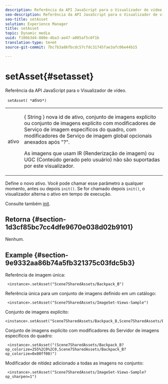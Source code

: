 ```yaml
---
description: Referência da API JavaScript para o Visualizador de vídeo.
seo-description: Referência da API JavaScript para o Visualizador de vídeo.
seo-title: setAsset
solution: Experience Manager
title: setAsset
topic: Dynamic media
uuid: f106b3d4-880e-4ba3-ae47-a005af5c0f1b
translation-type: tm+mt
source-git-commit: 7bc7b3a86fbcdc57cfdc31745fae3afc06e44b15

---
```



# setAsset{#setasset}

Referência da API JavaScript para o Visualizador de vídeo.

` setAsset( *`ativo`*)`

<table id="table_896DFF34A68A403DB93A6D597461A573"> 
 <tbody> 
  <tr> 
   <td colname="col1"> <p> <span class="codeph"> <span class="varname"> ativo </span></span> </p> </td> 
   <td colname="col2"> <p>{ <span class="codeph"> String </span>} nova id de ativo, conjunto de imagens explícito ou conjunto de imagens explícito com modificadores de Serviço de imagem específicos do quadro, com modificadores de Serviço de imagem global opcionais anexados após "?". </p> <p> As imagens que usam IR (Renderização de imagem) ou UGC (Conteúdo gerado pelo usuário) não são suportadas por este visualizador. </p> </td> 
  </tr> 
 </tbody> 
</table>

Define o novo ativo. Você pode chamar esse parâmetro a qualquer momento, antes ou depois `init()`. Se for chamado depois `init()`, o visualizador alterna o ativo em tempo de execução.

Consulte também [init](../../../c-html5-s7-aem-asset-viewers/c-html5-20-zoom-viewer-about/c-html5-20-zoom-viewer-javascriptapiref/r-html5-zoom-viewer-20-javascriptapiref-init.md#reference-aee94dd92a28410784f7a1792e28683b).

## Retorna {#section-1d3cf85bc7cc4dfe9670e038d02b9101}

Nenhum.

## Example {#section-9e9332aa86b74a5fb321375c03fdc5b3}

Referência de imagem única:

```
 <instance>.setAsset("Scene7SharedAssets/Backpack_B")
```

Referência única para um conjunto de imagens definido em um catálogo:

```
 <instance>.setAsset("Scene7SharedAssets/ImageSet-Views-Sample")
```

Conjunto de imagens explícito:

```
<instance>.setAsset("Scene7SharedAssets/Backpack_B,Scene7SharedAssets/Backpack_C")
```

Conjunto de imagens explícito com modificadores do Servidor de imagens específicos do quadro:

```
 <instance>.setAsset("(Scene7SharedAssets/Backpack_B?op_colorize=255%2C0%2C0,Scene7SharedAssets/Backpack_B?op_colorize=0x00ff00)")
```

Modificador de nitidez adicionado a todas as imagens no conjunto:

```
 <instance>.setAsset("Scene7SharedAssets/ImageSet-Views-Sample?op_sharpen=1")
```

